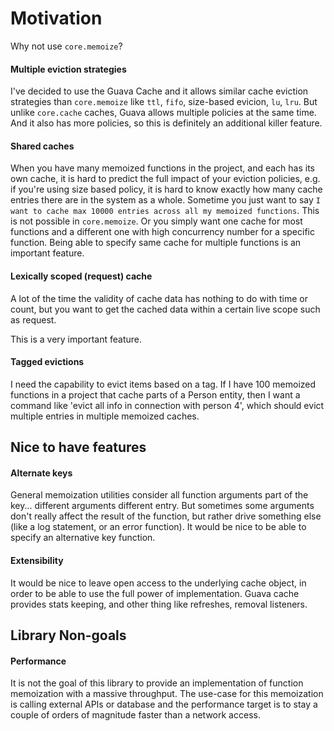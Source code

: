 # Motivation

Why not use `core.memoize`?

#### Multiple eviction strategies

I've decided to use the Guava Cache and it allows similar cache eviction strategies than `core.memoize` like
`ttl`, `fifo`, size-based evicion, `lu`, `lru`. But unlike `core.cache` caches,
Guava allows multiple policies at the same time. And it also has more policies, so this is definitely an
additional killer feature.

#### Shared caches

When you have many memoized functions in the project, and each has its own cache, it is hard to predict the full
impact of your eviction policies, e.g. if you're using size based policy, it is hard to know
exactly how many cache entries there are in the system as a whole. Sometime you just want
to say `I want to cache max 10000 entries across all my memoized functions`. This is not possible
in `core.memoize`. Or you simply want one cache for most functions and a different one with high
concurrency number for a specific function. Being able to specify same cache for multiple
functions is an important feature.

#### Lexically scoped (request) cache

A lot of the time the validity of cache data has nothing to do with time or count, but you
want to get the cached data within a certain live scope such as request.

This is a very important feature.

#### Tagged evictions

I need the capability to evict items based on a tag. If I have 100 memoized functions in a project
that cache parts of a Person entity, then I want a command like 'evict all info in connection with person 4',
which should evict multiple entries in multiple memoized caches.

## Nice to have features

#### Alternate keys

General memoization utilities consider all function arguments part of the key... different arguments
different entry. But sometimes some arguments don't really affect the result of the function, but rather
drive something else (like a log statement, or an error function). It would be nice to be able to specify an
alternative key function.

#### Extensibility

It would be nice to leave open access to the underlying cache object, in order to be able
to use the full power of implementation. Guava cache provides stats keeping, and other thing like
refreshes, removal listeners.

## Library Non-goals

#### Performance

It is not the goal of this library to provide an implementation of function 
memoization with a massive throughput. The use-case for this memoization is calling
external APIs or database and the performance target is to stay a couple of orders of
magnitude faster than a network access.

